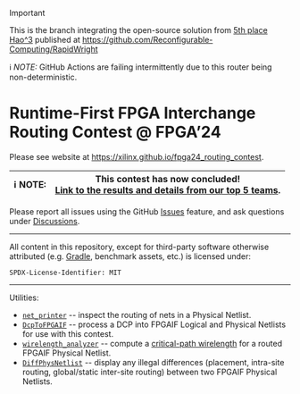 > [!IMPORTANT]  
> This is the branch integrating the open-source solution from [5th place Hao^3](https://xilinx.github.io/fpga24_routing_contest/results.html#hao3-university-of-science-and-technology-of-china) published at https://github.com/Reconfigurable-Computing/RapidWright
>
> ℹ️ *NOTE:* GitHub Actions are failing intermittently due to this router being non-deterministic.

# Runtime-First FPGA Interchange Routing Contest @ FPGA’24

Please see website at https://xilinx.github.io/fpga24_routing_contest.

| ℹ️ **NOTE:** | This contest has now concluded!<br>[Link to the results and details from our top 5 teams](https://github.com/Xilinx/fpga24_routing_contest/tree/master/docs/results.md). |
| - | - |

Please report all issues using the GitHub [Issues](https://github.com/Xilinx/fpga24_routing_contest/issues) feature, and ask questions under [Discussions](https://github.com/Xilinx/fpga24_routing_contest/discussions).

---
All content in this repository, except for third-party software otherwise attributed (e.g. [Gradle](https://gradle.org), benchmark assets, etc.) is licensed under:
```
SPDX-License-Identifier: MIT
```
---

Utilities:
* [`net_printer`](https://github.com/Xilinx/fpga24_routing_contest/tree/master/net_printer) -- inspect the routing of nets in a Physical Netlist.
* [`DcpToFPGAIF`](https://github.com/Xilinx/fpga24_routing_contest/pull/10) -- process a DCP into FPGAIF Logical and Physical Netlists for use with this contest.
* [`wirelength_analyzer`](https://github.com/Xilinx/fpga24_routing_contest/tree/master/wirelength_analyzer) -- compute a [critical-path wirelength](https://xilinx.github.io/fpga24_routing_contest/score.html#critical-path-wirelength) for a routed FPGAIF Physical Netlist.
* [`DiffPhysNetlist`](https://github.com/Xilinx/fpga24_routing_contest/pull/66) -- display any illegal differences (placement, intra-site routing, global/static inter-site routing) between two FPGAIF Physical Netlists.
